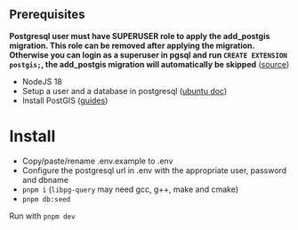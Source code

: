 ## Prerequisites

**Postgresql user must have SUPERUSER role to apply the add_postgis migration. This role can be removed after applying the migration. Otherwise you can login as a superuser in pgsql and run `CREATE EXTENSION postgis;`, the add_postgis migration will automatically be skipped** ([source](https://stackoverflow.com/questions/16527806/cannot-create-extension-without-superuser-role))

- NodeJS 18
- Setup a user and a database in postgresql ([ubuntu doc](https://doc.ubuntu-fr.org/postgresql))
- Install PostGIS ([guides](https://postgis.net/documentation/getting_started/#installing-postgis))

# Install

- Copy/paste/rename .env.example to .env
- Configure the postgresql url in .env with the appropriate user, password and dbname
- `pnpm i` (`libpg-query` may need gcc, g++, make and cmake)
- `pnpm db:seed`

Run with `pnpm dev`
